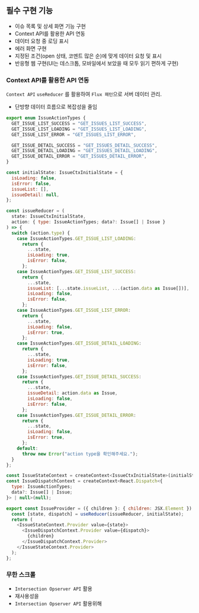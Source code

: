 ## 필수 구현 기능
- 이슈 목록 및 상세 화면 기능 구현
- Context API를 활용한 API 연동
- 데이터 요청 중 로딩 표시
- 에러 화면 구현
- 지정된 조건(open 상태, 코멘트 많은 순)에 맞게 데이터 요청 및 표시
- 반응형 웹 구현(UI는 데스크톱, 모바일에서 보았을 때 모두 읽기 편하게 구현)

### Context API를 활용한 API 연동
`Context API` `useReducer` 를 활용하여 `Flux 패턴`으로 서버 데이터 관리.
- 단방향 데이터 흐름으로 복잡성을 줄임

```javascript
export enum IssueActionTypes {
  GET_ISSUE_LIST_SUCCESS = "GET_ISSUES_LIST_SUCCESS",
  GET_ISSUE_LIST_LOADING = "GET_ISSUES_LIST_LOADING",
  GET_ISSUE_LIST_ERROR = "GET_ISSUES_LIST_ERROR",

  GET_ISSUE_DETAIL_SUCCESS = "GET_ISSUES_DETAIL_SUCCESS",
  GET_ISSUE_DETAIL_LOADING = "GET_ISSUES_DETAIL_LOADING",
  GET_ISSUE_DETAIL_ERROR = "GET_ISSUES_DETAIL_ERROR",
}

const initialState: IssueCtxInitialState = {
  isLoading: false,
  isError: false,
  issueList: [],
  issueDetail: null,
};

const issueReducer = (
  state: IssueCtxInitialState,
  action: { type: IssueActionTypes; data?: Issue[] | Issue }
) => {
  switch (action.type) {
    case IssueActionTypes.GET_ISSUE_LIST_LOADING:
      return {
        ...state,
        isLoading: true,
        isError: false,
      };
    case IssueActionTypes.GET_ISSUE_LIST_SUCCESS:
      return {
        ...state,
        issueList: [...state.issueList, ...(action.data as Issue[])],
        isLoading: false,
        isError: false,
      };
    case IssueActionTypes.GET_ISSUE_LIST_ERROR:
      return {
        ...state,
        isLoading: false,
        isError: true,
      };
    case IssueActionTypes.GET_ISSUE_DETAIL_LOADING:
      return {
        ...state,
        isLoading: true,
        isError: false,
      };
    case IssueActionTypes.GET_ISSUE_DETAIL_SUCCESS:
      return {
        ...state,
        issueDetail: action.data as Issue,
        isLoading: false,
        isError: false,
      };
    case IssueActionTypes.GET_ISSUE_DETAIL_ERROR:
      return {
        ...state,
        isLoading: false,
        isError: true,
      };
    default:
      throw new Error("action type을 확인해주세요.");
  }
};

const IssueStateContext = createContext<IssueCtxInitialState>(initialState);
const IssueDispatchContext = createContext<React.Dispatch<{
  type: IssueActionTypes;
  data?: Issue[] | Issue;
}> | null>(null);

export const IssueProvider = ({ children }: { children: JSX.Element }) => {
  const [state, dispatch] = useReducer(issueReducer, initialState);
  return (
    <IssueStateContext.Provider value={state}>
      <IssueDispatchContext.Provider value={dispatch}>
        {children}
      </IssueDispatchContext.Provider>
    </IssueStateContext.Provider>
  );
};
```

### 무한 스크롤
- `Intersection Opserver API` 활용
- 재사용성을 
- `Intersection Opserver API` 활용위해
